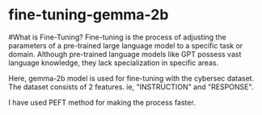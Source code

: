 # fine-tuning-gemma-2b

#What is Fine-Tuning?
Fine-tuning is the process of adjusting the parameters of a pre-trained large language model to a specific task or domain. Although pre-trained language models like GPT possess vast language knowledge, they lack specialization in specific areas.

Here, gemma-2b model is used for fine-tuning with the cybersec dataset.
The dataset consists of 2 features. ie, "INSTRUCTION" and "RESPONSE".

I have used PEFT method for making the process faster.
